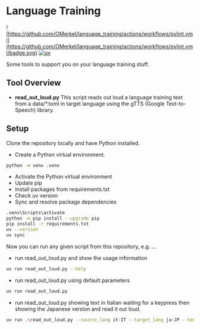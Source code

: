 # Language Training

![https://github.com/OMerkel/language_training/actions/workflows/pylint.yml](https://github.com/OMerkel/language_training/actions/workflows/pylint.yml/badge.svg)
[![uv](https://img.shields.io/endpoint?url=https://raw.githubusercontent.com/astral-sh/uv/main/assets/badge/v0.json)](https://github.com/astral-sh/uv)

Some tools to support you on your language training stuff.

## Tool Overview

- **read_out_loud.py** This script reads out loud a language training text from a data/*.toml in target language using the gTTS (Google Text-to-Speech) library.

## Setup

Clone the repository locally and have Python installed.

- Create a Python virtual environment.

```bash
python -m venv .venv
```

- Activate the Python virtual environment
- Update pip
- Install packages from requirements.txt
- Check uv version
- Sync and resolve package dependencies

```bash
.venv\Scripts\activate
python -m pip install --upgrade pip
pip install -r requirements.txt
uv --version
uv sync
```

Now you can run any given script from this repository, e.g. ...

- run read_out_loud.py and show the usage information

```bash
uv run read_out_loud.py --help
```

- run read_out_loud.py using default parameters

```bash
uv run read_out_loud.py
```

- run read_out_loud.py showing text in Italian waiting for a keypress then
  showing the Japanese version and read it out loud.

```bash
uv run .\read_out_loud.py --source_lang it-IT --target_lang ja-JP --toml_file .\data\greetings.toml
```
